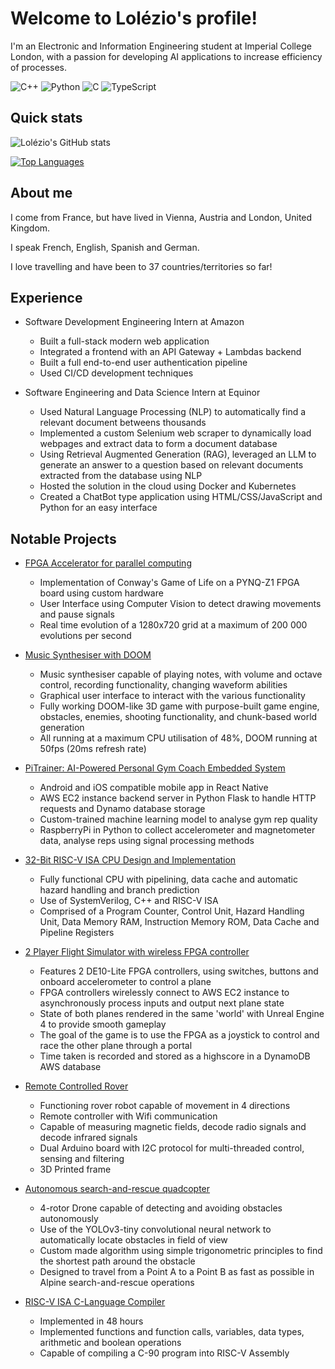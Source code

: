 # Welcome to Lolézio's profile!

I'm an Electronic and Information Engineering student at Imperial College London, with a passion for developing AI applications to increase efficiency of processes.

![C++](https://img.shields.io/badge/C%2B%2B-00599C?style=for-the-badge&logo=c%2B%2B&logoColor=white)
![Python](https://img.shields.io/badge/Python-FFD43B?style=for-the-badge&logo=python&logoColor=blue)
![C](https://img.shields.io/badge/C-00599C?style=for-the-badge&logo=c&logoColor=white)
![TypeScript](https://shields.io/badge/TypeScript-3178C6?logo=TypeScript&logoColor=FFF&style=flat-square)

## Quick stats
![Lolézio's GitHub stats](https://github-readme-stats.vercel.app/api?username=lolzio5&show_icons=true&theme=radical&hide_rank=true&hide=issues,stars)

[![Top Languages](https://github-readme-stats.vercel.app/api/top-langs/?username=lolzio5&layout=compact&theme=vision-friendly-dark)](https://github.com/anuraghazra/github-readme-stats)

## About me
I come from France, but have lived in Vienna, Austria and London, United Kingdom.

I speak French, English, Spanish and German.

I love travelling and have been to 37 countries/territories so far!

## Experience

- Software Development Engineering Intern at Amazon
  - Built a full-stack modern web application
  - Integrated a frontend with an API Gateway + Lambdas backend
  - Built a full end-to-end user authentication pipeline
  - Used CI/CD development techniques

- Software Engineering and Data Science Intern at Equinor
  - Used Natural Language Processing (NLP) to automatically find a relevant document betweens thousands
  - Implemented a custom Selenium web scraper to dynamically load webpages and extract data to form a document database
  - Using Retrieval Augmented Generation (RAG), leveraged an LLM to generate an answer to a question based on relevant documents extracted from the database using NLP
  - Hosted the solution in the cloud using Docker and Kubernetes
  - Created a ChatBot type application using HTML/CSS/JavaScript and Python for an easy interface
 
## Notable Projects
- [FPGA Accelerator for parallel computing](https://github.com/lolzio5/JABBAL)
  - Implementation of Conway's Game of Life on a PYNQ-Z1 FPGA board using custom hardware
  - User Interface using Computer Vision to detect drawing movements and pause signals
  - Real time evolution of a 1280x720 grid at a maximum of 200 000 evolutions per second
 
- [Music Synthesiser with DOOM](https://github.com/ogahector/synth_player)
  - Music synthesiser capable of playing notes, with volume and octave control, recording functionality, changing waveform abilities
  - Graphical user interface to interact with the various functionality
  - Fully working DOOM-like 3D game with purpose-built game engine, obstacles, enemies, shooting functionality, and chunk-based world generation
  - All running at a maximum CPU utilisation of 48%, DOOM running at 50fps (20ms refresh rate)

- [PiTrainer: AI-Powered Personal Gym Coach Embedded System](https://github.com/lolzio5/PiTrainer)
  - Android and iOS compatible mobile app in React Native
  - AWS EC2 instance backend server in Python Flask to handle HTTP requests and Dynamo database storage
  - Custom-trained machine learning model to analyse gym rep quality
  - RaspberryPi in Python to collect accelerometer and magnetometer data, analyse reps using signal processing methods

- [32-Bit RISC-V ISA CPU Design and Implementation](https://github.com/lolzio5/Team05-RISCV-Final)
  - Fully functional CPU with pipelining, data cache and automatic hazard handling and branch prediction
  - Use of SystemVerilog, C++ and RISC-V ISA
  - Comprised of a Program Counter, Control Unit, Hazard Handling Unit, Data Memory RAM, Instruction Memory ROM, Data Cache and Pipeline Registers
 
- [2 Player Flight Simulator with wireless FPGA controller](https://github.com/lolzio5/theflyingproject)
  - Features 2 DE10-Lite FPGA controllers, using switches, buttons and onboard accelerometer to control a plane
  - FPGA controllers wirelessly connect to AWS EC2 instance to asynchronously process inputs and output next plane state
  - State of both planes rendered in the same 'world' with Unreal Engine 4 to provide smooth gameplay
  - The goal of the game is to use the FPGA as a joystick to control and race the other plane through a portal
  - Time taken is recorded and stored as a highscore in a DynamoDB AWS database

- [Remote Controlled Rover](https://github.com/saturn691/Fyrryx)
  - Functioning rover robot capable of movement in 4 directions
  - Remote controller with Wifi communication
  - Capable of measuring magnetic fields, decode radio signals and decode infrared signals
  - Dual Arduino board with I2C protocol for multi-threaded control, sensing and filtering
  - 3D Printed frame

- [Autonomous search-and-rescue quadcopter](https://github.com/lolzio5/uavproject)
  - 4-rotor Drone capable of detecting and avoiding obstacles autonomously
  - Use of the YOLOv3-tiny convolutional neural network to automatically locate obstacles in field of view
  - Custom made algorithm using simple trigonometric principles to find the shortest path around the obstacle
  - Designed to travel from a Point A to a Point B as fast as possible in Alpine search-and-rescue operations
  
- [RISC-V ISA C-Language Compiler](https://github.com/lolzio5/c-compiler)
  - Implemented in 48 hours
  - Implemented functions and function calls, variables, data types, arithmetic and boolean operations
  - Capable of compiling a C-90 program into RISC-V Assembly
